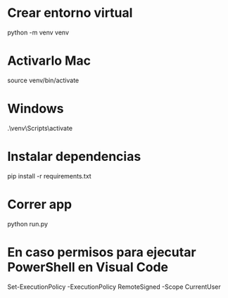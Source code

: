 # Crear entorno virtual
python -m venv venv

# Activarlo Mac
source venv/bin/activate
# Windows
.\venv\Scripts\activate

# Instalar dependencias
pip install -r requirements.txt

# Correr app
python run.py

# En caso permisos para ejecutar PowerShell en Visual Code
Set-ExecutionPolicy -ExecutionPolicy RemoteSigned -Scope CurrentUser
